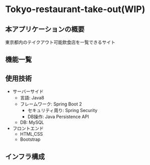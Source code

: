 # Tokyo-restaurant-take-out(WIP)

## 本アプリケーションの概要
東京都内のテイクアウト可能飲食店を一覧できるサイト

## 機能一覧

## 使用技術
- サーバーサイド
    - 言語: Java8
    - フレームワーク: Spring Boot 2
        - セキュリティ周り: Spring Security
        - DB操作: Java Persistence API
    - DB: MySQL
 - フロントエンド
    - HTML,CSS
    - Bootstrap

## インフラ構成

